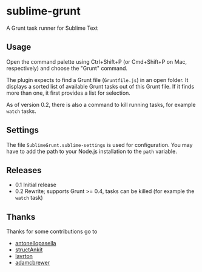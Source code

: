 sublime-grunt
=============

A Grunt task runner for Sublime Text

## Usage

Open the command palette using Ctrl+Shift+P (or Cmd+Shift+P on Mac, respectively)
and choose the "Grunt" command.

The plugin expects to find a Grunt file (`Gruntfile.js`) in an open folder.
It displays a sorted list of available Grunt tasks out of this Grunt file.
If it finds more than one, it first provides a list for selection.

As of version 0.2, there is also a command to kill running tasks, for example
`watch` tasks.

## Settings

The file `SublimeGrunt.sublime-settings` is used for configuration.
You may have to add the path to your Node.js installation to the `path`
variable.

## Releases

* 0.1 Initial release
* 0.2 Rewrite; supports Grunt >= 0.4, tasks can be killed (for example the `watch` task)

## Thanks

Thanks for some contributions go to

* [antonellopasella](https://github.com/antonellopasella)
* [structAnkit](https://github.com/structAnkit)
* [lavrton](https://github.com/lavrton)
* [adamcbrewer](https://github.com/adamcbrewer)
